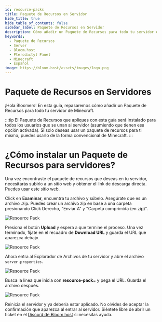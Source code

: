 ```yaml
---
id: resource-packs
title: Paquete de Recursos en Servidor
hide_title: true
hide_table_of_contents: false
sidebar_label: Paquete de Recursos en Servidor
description: Cómo añadir un Paquete de Recursos para todo tu servidor de Minecraft
keywords:
  - Paquete de Recursos
  - Server
  - Bloom.host
  - Pterodactyl Panel
  - Minecraft
  - Español
image: https://bloom.host/assets/images/logo.png
---
```

# Paquete de Recursos en Servidores

¡Hola Bloomers! En esta guía, repasaremos cómo añadir un Paquete de Recursos para todo tu servidor de Minecraft.

:::tip
El Paquete de Recursos que apliques con esta guía será instalado para todos los usuarios que se unan al servidor (asumiendo que tienen esa opción activada).
Si solo deseas usar un paquete de recursos para ti mismo, puedes usarlo de la forma convencional de Minecraft.
:::

# ¿Cómo instalar un Paquete de Recursos para servidores?

Una vez encontraste el paquete de recursos que deseas en tu servidor, necesitarás subirlo a un sitio web y obtener el link de descarga directa. Puedes usar [este sitio web](https://mc-packs.net/).  

Click en **Examinar**, encuentra tu archivo y súbelo. Asegúrate que es un archivo .zip. Puedes crear un archivo zip en base a una carpeta presionando Click Derecho, "Enviar A" y "Carpeta comprimida (en zip)". 

![Resource Pack](https://lh6.googleusercontent.com/DGmDG2mVxEDxuMYWYyS7FIe6egMTjKLD-BbPsZp7vPb8x2XWUXXXvivePb5DHaotLbzcjnQ-EZhqfUtNk30Wam9uKs96Vv84rxFIdLmewieWF5Iycw-b3LdR4nASumtBWV8tASe4)

Presiona el botón **Upload** y espera a que termine el proceso. Una vez terminado, fíjate en el recuadro de **Download URL** y guarda el URL que aparezca debajo.

![Resource Pack](https://lh5.googleusercontent.com/72m5CjH7PbcMUBc0tdNLVipG5hbroNA4T6XeXH5NYA59QhlbiOF7dI6bHV9syTNQyTz_JcFSx0XXFDAYyie8rkdy9CPkp4IViez8duWqgcoP8Ok_abOYiSvSgpTrWlOjPVuvselG)  

Ahora entra al Explorador de Archivos de tu servidor y abre el archivo `server.properties`.

![Resource Pack](https://lh6.googleusercontent.com/DEDrE7QvDNsurXAYH_7Uy5nKJ26jCXMHjM7NFika7bwHBfN_OKOU51gwsdX5f4flAHcuEYUrebo0yIPOCkuhQdA4to7o0Lo_ZIYlde-9skK2eZ0uAhIBU6EVsQWPQCbP1JcuZHu1)  

Busca la línea que inicia con **resource-pack=** y pega el URL. Guarda el archivo después.

![Resource Pack](https://lh6.googleusercontent.com/pNZcq_2CdI8teiWw-uz_VlKCtQ-0k1z_A0vh8CHRwLHvQWyKPn1uTkKzcHI5u8G_aIsYmlLwrvSt1t-4ZE-4vh9DzXO7ao-x-MlhZyDa4vvKkv177-tJTJNfgS1QdV47vaXS5SjW)  

Reinicia el servidor y ya debería estar aplicado. No olvides de aceptar la confirmación que aparezca al entrar al servidor. Siéntete libre de abrir un ticket en el [Discord de Bloom.host](https://discord.gg/bloom) si necesitas ayuda.
